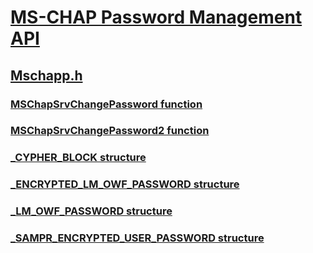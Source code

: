 # [MS-CHAP Password Management API](index.md)
## [Mschapp.h](../mschapp/index.md)
### [MSChapSrvChangePassword function](../mschapp/nf-mschapp-mschapsrvchangepassword.md)
### [MSChapSrvChangePassword2 function](../mschapp/nf-mschapp-mschapsrvchangepassword2.md)
### [_CYPHER_BLOCK structure](../mschapp/ns-mschapp-_cypher_block.md)
### [_ENCRYPTED_LM_OWF_PASSWORD structure](../mschapp/ns-mschapp-_encrypted_lm_owf_password.md)
### [_LM_OWF_PASSWORD structure](../mschapp/ns-mschapp-_lm_owf_password.md)
### [_SAMPR_ENCRYPTED_USER_PASSWORD structure](../mschapp/ns-mschapp-_sampr_encrypted_user_password.md)
